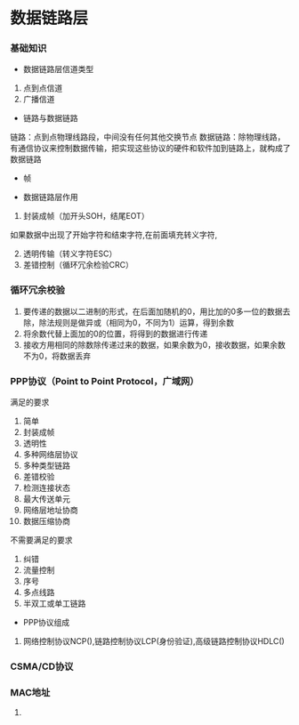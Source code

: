 # 数据链路层


### 基础知识

* 数据链路层信道类型

1. 点到点信道
2. 广播信道

* 链路与数据链路

链路：点到点物理线路段，中间没有任何其他交换节点
数据链路：除物理线路，有通信协议来控制数据传输，把实现这些协议的硬件和软件加到链路上，就构成了数据链路

* 帧


* 数据链路层作用

1. 封装成帧（加开头SOH，结尾EOT）

如果数据中出现了开始字符和结束字符,在前面填充转义字符,

2. 透明传输（转义字符ESC）
3. 差错控制（循环冗余检验CRC）


### 循环冗余校验

1. 要传递的数据以二进制的形式，在后面加随机的0，用比加的0多一位的数据去除，除法规则是做异或（相同为0，不同为1）运算，得到余数
2. 将余数代替上面加的0的位置，将得到的数据进行传递
3. 接收方用相同的除数除传递过来的数据，如果余数为0，接收数据，如果余数不为0，将数据丢弃


### PPP协议（Point to Point Protocol，广域网）

满足的要求

1. 简单
2. 封装成帧
3. 透明性
4. 多种网络层协议
5. 多种类型链路
6. 差错校验
7. 检测连接状态
8. 最大传送单元
9. 网络层地址协商
10. 数据压缩协商

不需要满足的要求

1. 纠错
2. 流量控制
3. 序号
4. 多点线路
5. 半双工或单工链路

* PPP协议组成

1. 网络控制协议NCP(),链路控制协议LCP(身份验证),高级链路控制协议HDLC()


### CSMA/CD协议


### MAC地址

1. 
